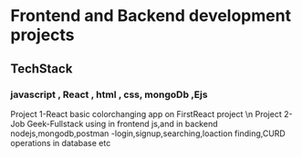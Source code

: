 #  Frontend and Backend development projects
## TechStack 
### javascript , React , html , css, mongoDb ,Ejs
Project 1-React basic colorchanging app on FirstReact project \n
Project 2-Job Geek-Fullstack using in frontend js,and in backend nodejs,mongodb,postman -login,signup,searching,loaction finding,CURD operations in database etc 
